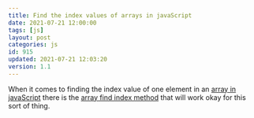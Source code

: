 ```yaml
---
title: Find the index values of arrays in javaScript
date: 2021-07-21 12:00:00
tags: [js]
layout: post
categories: js
id: 915
updated: 2021-07-21 12:03:20
version: 1.1
---
```


When it comes to finding the index value of one element in an [array in javaScript](/2018/12/10/js-array/) there is the [array find index method](https://developer.mozilla.org/en-US/docs/Web/JavaScript/Reference/Global_Objects/Array/findIndex) that will work okay for this sort of thing.

<!-- more -->

